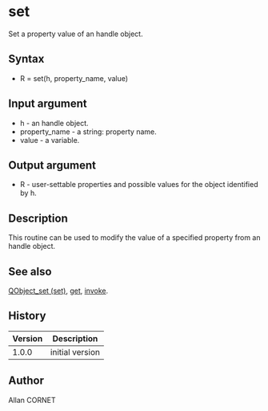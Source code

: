 # set

Set a property value of an handle object.

## Syntax

- R = set(h, property_name, value)

## Input argument

- h - an handle object.
- property_name - a string: property name.
- value - a variable.

## Output argument

- R - user-settable properties and possible values for the object identified by h.

## Description

  <p>This routine can be used to modify the value of a specified property from an handle object.</p>

## See also

[QObject_set (set)](../qml_engine/QObject_set.md), [get](get.md), [invoke](invoke.md).

## History

| Version | Description     |
| ------- | --------------- |
| 1.0.0   | initial version |

## Author

Allan CORNET
